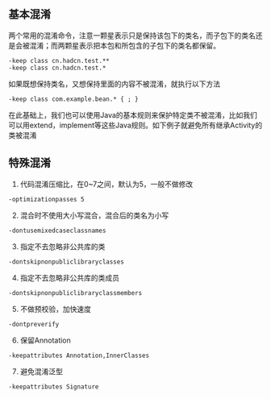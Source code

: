 ## 基本混淆
两个常用的混淆命令，注意一颗星表示只是保持该包下的类名，而子包下的类名还是会被混淆；而两颗星表示把本包和所包含的子包下的类名都保留。

```
-keep class cn.hadcn.test.**
-keep class cn.hadcn.test.*
```

如果既想保持类名，又想保持里面的内容不被混淆，就执行以下方法
```
-keep class com.example.bean.* { ; }
```

在此基础上，我们也可以使用Java的基本规则来保护特定类不被混淆，比如我们可以用extend，implement等这些Java规则。如下例子就避免所有继承Activity的类被混淆

## 特殊混淆
1. 代码混淆压缩比，在0~7之间，默认为5，一般不做修改
```
-optimizationpasses 5

```
2. 混合时不使用大小写混合，混合后的类名为小写
```
-dontusemixedcaseclassnames
```
3. 指定不去忽略非公共库的类
```
-dontskipnonpubliclibraryclasses
```
4. 指定不去忽略非公共库的类成员
```
-dontskipnonpubliclibraryclassmembers
```
5. 不做预校验，加快速度
```
-dontpreverify
```
6. 保留Annotation
```
-keepattributes Annotation,InnerClasses
```
7. 避免混淆泛型
```
-keepattributes Signature

```
